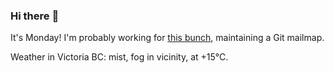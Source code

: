 ### Hi there :wave:

It's Monday! I'm probably working for [this bunch](https://github.com/kohofinancial), maintaining a Git mailmap.

Weather in Victoria BC: mist, fog in vicinity, at +15°C.

